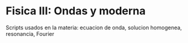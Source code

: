 <h1>Fisica III: Ondas y moderna</h1>
<p>Scripts usados en la materia: ecuacion de onda, solucion homogenea, resonancia, Fourier</p>
